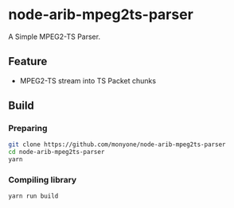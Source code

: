 # node-arib-mpeg2ts-parser

A Simple MPEG2-TS Parser.

## Feature

* MPEG2-TS stream into TS Packet chunks

## Build

### Preparing

```bash
git clone https://github.com/monyone/node-arib-mpeg2ts-parser
cd node-arib-mpeg2ts-parser
yarn
```

### Compiling library

```bash
yarn run build
```

